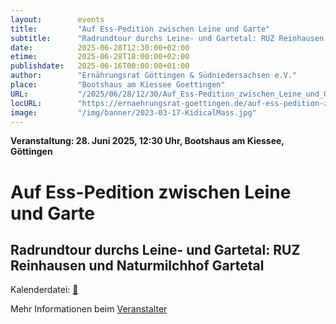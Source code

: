 ```yaml
---
layout:        events
title:         "Auf Ess-Pedition zwischen Leine und Garte"
subtitle:      "Radrundtour durchs Leine- und Gartetal: RUZ Reinhausen und Naturmilchhof Gartetal"
date:          2025-06-28T12:30:00+02:00
etime:         2025-06-28T18:00:00+02:00
publishdate:   2025-06-16T00:00:00+01:00
author:        "Ernährungsrat Göttingen & Südniedersachsen e.V."
place:         "Bootshaus am Kiessee Goettingen"
URL:           "/2025/06/28/12/30/Auf_Ess-Pedition_zwischen_Leine_und_Garte"
locURL:        "https://ernaehrungsrat-goettingen.de/auf-ess-pedition-zwischen-leine-und-garte"
image:         "/img/banner/2023-03-17-KidicalMass.jpg"
---
```


**Veranstaltung: 28. Juni 2025, 12:30 Uhr, Bootshaus am Kiessee, Göttingen**

Auf Ess-Pedition zwischen Leine und Garte
===========

Radrundtour durchs Leine- und Gartetal: RUZ Reinhausen und Naturmilchhof Gartetal
-----------


Kalenderdatei: [📆](/ics/2025-06-28_12-30_auf_ess-pedition_zwischen_leine_und_garte.ics)





Mehr Informationen beim [Veranstalter](https://ernaehrungsrat-goettingen.de/auf-ess-pedition-zwischen-leine-und-garte)
